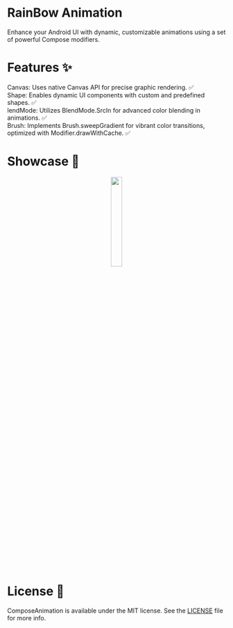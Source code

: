 # RainBow Animation
Enhance your Android UI with dynamic, customizable animations using a set of powerful Compose modifiers.

# Features ✨
Canvas: Uses native Canvas API for precise graphic rendering. ✅<br/>
Shape: Enables dynamic UI components with custom and predefined shapes. ✅<br/>
lendMode: Utilizes BlendMode.SrcIn for advanced color blending in animations. ✅<br/>
Brush: Implements Brush.sweepGradient for vibrant color transitions, optimized with Modifier.drawWithCache. ✅<br/>

# Showcase 🚀 

<p align="center">

  <img src="https://github.com/ahmetufan/ComposeAnimation/assets/100429928/8ff34163-ef1b-46f4-9ccd-c4ebdb9367d5" width="23%" />

</p>


# License  :page_with_curl:<br/>
ComposeAnimation is available under the MIT  license. See the [LICENSE]() file for more info.






